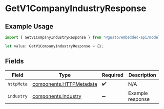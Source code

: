 # GetV1CompanyIndustryResponse

## Example Usage

```typescript
import { GetV1CompanyIndustryResponse } from "@gusto/embedded-api/models/operations/getv1companyindustry.js";

let value: GetV1CompanyIndustryResponse = {};
```

## Fields

| Field                                                              | Type                                                               | Required                                                           | Description                                                        |
| ------------------------------------------------------------------ | ------------------------------------------------------------------ | ------------------------------------------------------------------ | ------------------------------------------------------------------ |
| `httpMeta`                                                         | [components.HTTPMetadata](../../models/components/httpmetadata.md) | :heavy_check_mark:                                                 | N/A                                                                |
| `industry`                                                         | [components.Industry](../../models/components/industry.md)         | :heavy_minus_sign:                                                 | Example response                                                   |